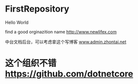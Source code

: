 # FirstRepository

Hello World

find a good orginazition name http://www.newlifex.com

中台文档后台，可以考虑拿这个写博客  www.admin.zhontai.net

# 这个组织不错 https://github.com/dotnetcore
